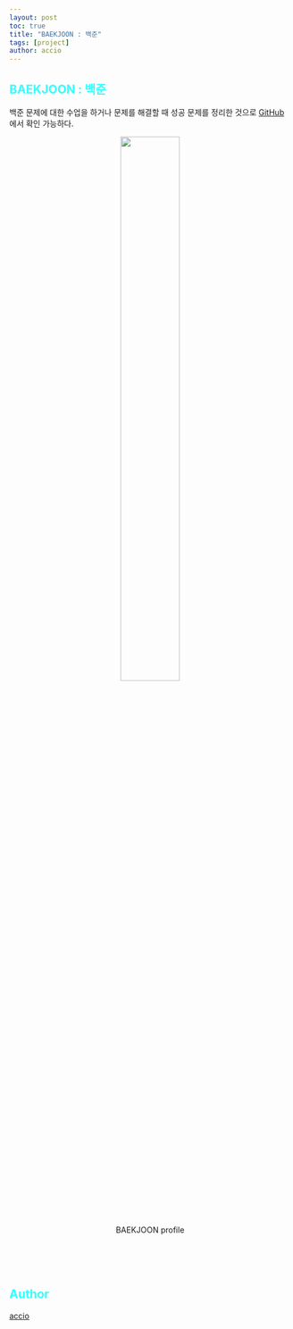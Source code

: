 ```yaml
---
layout: post
toc: true
title: "BAEKJOON : 백준"
tags: [project]
author: accio
---
```


<style>
    img { display:block; margin:auto;}
</style>

## <span style="color:#33FFFF;">BAEKJOON : 백준</span>
백준 문제에 대한 수업을 하거나 문제를 해결할 때 성공 문제를 정리한 것으로 <a href="https://github.com/accio3014/BAEKJOON" target="_blank">GitHub</a>에서 확인 가능하다.
<br>
<div style="text-align:center;">
  <figure>
    <img width="50%" src="https://github.com/accio3014/BAEKJOON/assets/92027143/18a89cc4-605f-4491-b67f-c569da1e74dc" >
    <figcaption>BAEKJOON profile</figcaption>
  </figure>
</div>
<br>
<br>
<br>

## <span style="color:#33FFFF;">Author</span>
<p>
  <div>
    <a href="https://accio3014.github.io/" target="_blank">accio</a> <br>
  </div>
</p>
